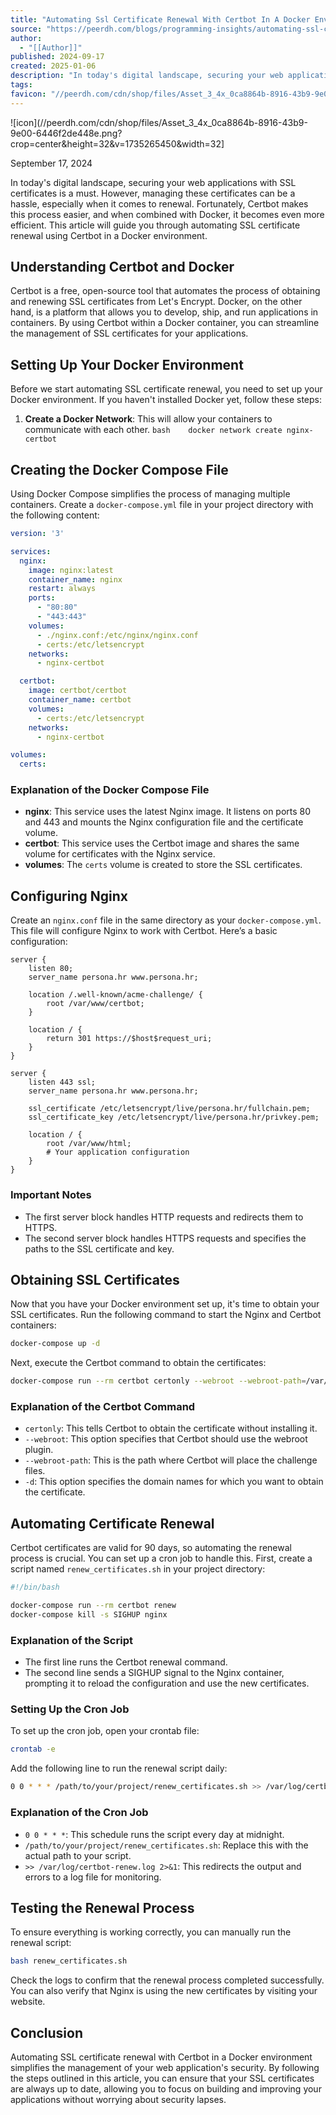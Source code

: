 ```yaml
---
title: "Automating Ssl Certificate Renewal With Certbot In A Docker Environmen"
source: "https://peerdh.com/blogs/programming-insights/automating-ssl-certificate-renewal-with-certbot-in-a-docker-environment-1"
author:
  - "[[Author]]"
published: 2024-09-17
created: 2025-01-06
description: "In today's digital landscape, securing your web applications with SSL certificates is a must. However, managing these certificates can be a hassle, especially when it comes to renewal. Fortunately, Certbot makes this process easier, and when combined with Docker, it becomes even more efficient. This article will guide"
tags:
favicon: "//peerdh.com/cdn/shop/files/Asset_3_4x_0ca8864b-8916-43b9-9e00-6446f2de448e.png?crop=center&height=32&v=1735265450&width=32"
---
```

![icon](//peerdh.com/cdn/shop/files/Asset_3_4x_0ca8864b-8916-43b9-9e00-6446f2de448e.png?crop=center&height=32&v=1735265450&width=32]

September 17, 2024

In today's digital landscape, securing your web applications with SSL certificates is a must. However, managing these certificates can be a hassle, especially when it comes to renewal. Fortunately, Certbot makes this process easier, and when combined with Docker, it becomes even more efficient. This article will guide you through automating SSL certificate renewal using Certbot in a Docker environment.

## Understanding Certbot and Docker

Certbot is a free, open-source tool that automates the process of obtaining and renewing SSL certificates from Let's Encrypt. Docker, on the other hand, is a platform that allows you to develop, ship, and run applications in containers. By using Certbot within a Docker container, you can streamline the management of SSL certificates for your applications.

## Setting Up Your Docker Environment

Before we start automating SSL certificate renewal, you need to set up your Docker environment. If you haven't installed Docker yet, follow these steps:

1. **Create a Docker Network**: This will allow your containers to communicate with each other.
`bash    docker network create nginx-certbot`

## Creating the Docker Compose File

Using Docker Compose simplifies the process of managing multiple containers. Create a `docker-compose.yml` file in your project directory with the following content:

```yaml
version: '3'

services:
  nginx:
    image: nginx:latest
    container_name: nginx
    restart: always
    ports:
      - "80:80"
      - "443:443"
    volumes:
      - ./nginx.conf:/etc/nginx/nginx.conf
      - certs:/etc/letsencrypt
    networks:
      - nginx-certbot

  certbot:
    image: certbot/certbot
    container_name: certbot
    volumes:
      - certs:/etc/letsencrypt
    networks:
      - nginx-certbot

volumes:
  certs:
```

### Explanation of the Docker Compose File

- **nginx**: This service uses the latest Nginx image. It listens on ports 80 and 443 and mounts the Nginx configuration file and the certificate volume.
- **certbot**: This service uses the Certbot image and shares the same volume for certificates with the Nginx service.
- **volumes**: The `certs` volume is created to store the SSL certificates.

## Configuring Nginx

Create an `nginx.conf` file in the same directory as your `docker-compose.yml`. This file will configure Nginx to work with Certbot. Here’s a basic configuration:

```nginx
server {
    listen 80;
    server_name persona.hr www.persona.hr;

    location /.well-known/acme-challenge/ {
        root /var/www/certbot;
    }

    location / {
        return 301 https://$host$request_uri;
    }
}

server {
    listen 443 ssl;
    server_name persona.hr www.persona.hr;

    ssl_certificate /etc/letsencrypt/live/persona.hr/fullchain.pem;
    ssl_certificate_key /etc/letsencrypt/live/persona.hr/privkey.pem;

    location / {
	    root /var/www/html;
        # Your application configuration
    }
}
```
### Important Notes
- The first server block handles HTTP requests and redirects them to HTTPS.
- The second server block handles HTTPS requests and specifies the paths to the SSL certificate and key.

## Obtaining **SSL** Certificates

Now that you have your Docker environment set up, it's time to obtain your SSL certificates. Run the following command to start the Nginx and Certbot containers:

```bash
docker-compose up -d
```

Next, execute the Certbot command to obtain the certificates:

```bash
docker-compose run --rm certbot certonly --webroot --webroot-path=/var/www/certbot -d persona.hr
```

### Explanation of the Certbot Command

- `certonly`: This tells Certbot to obtain the certificate without installing it.
- `--webroot`: This option specifies that Certbot should use the webroot plugin.
- `--webroot-path`: This is the path where Certbot will place the challenge files.
- `-d`: This option specifies the domain names for which you want to obtain the certificate.

## Automating Certificate Renewal

Certbot certificates are valid for 90 days, so automating the renewal process is crucial. You can set up a cron job to handle this. First, create a script named `renew_certificates.sh` in your project directory:

```bash
#!/bin/bash

docker-compose run --rm certbot renew
docker-compose kill -s SIGHUP nginx
```

### Explanation of the Script

- The first line runs the Certbot renewal command.
- The second line sends a SIGHUP signal to the Nginx container, prompting it to reload the configuration and use the new certificates.

### Setting Up the Cron Job

To set up the cron job, open your crontab file:

```bash
crontab -e
```

Add the following line to run the renewal script daily:

```bash
0 0 * * * /path/to/your/project/renew_certificates.sh >> /var/log/certbot-renew.log 2>&1
```

### Explanation of the Cron Job

- `0 0 * * *`: This schedule runs the script every day at midnight.
- `/path/to/your/project/renew_certificates.sh`: Replace this with the actual path to your script.
- `>> /var/log/certbot-renew.log 2>&1`: This redirects the output and errors to a log file for monitoring.

## Testing the Renewal Process

To ensure everything is working correctly, you can manually run the renewal script:

```bash
bash renew_certificates.sh
```

Check the logs to confirm that the renewal process completed successfully. You can also verify that Nginx is using the new certificates by visiting your website.

## Conclusion

Automating SSL certificate renewal with Certbot in a Docker environment simplifies the management of your web application's security. By following the steps outlined in this article, you can ensure that your SSL certificates are always up to date, allowing you to focus on building and improving your applications without worrying about security lapses.
